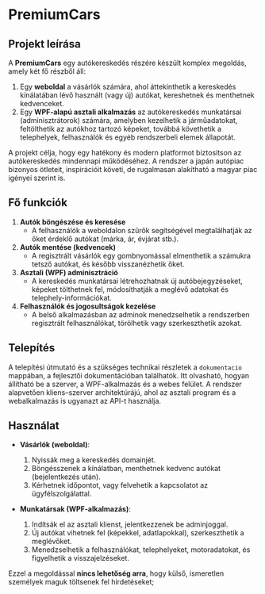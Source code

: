 # PremiumCars

## Projekt leírása
A **PremiumCars** egy autókereskedés részére készült komplex megoldás, amely két fő részből áll:
1. Egy **weboldal** a vásárlók számára, ahol áttekinthetik a kereskedés kínálatában lévő használt (vagy új) autókat, kereshetnek és menthetnek kedvenceket.
2. Egy **WPF-alapú asztali alkalmazás** az autókereskedés munkatársai (adminisztrátorok) számára, amelyben kezelhetik a járműadatokat, feltölthetik az autókhoz tartozó képeket, továbbá követhetik a telephelyek, felhasználók és egyéb rendszerbeli elemek állapotát.

A projekt célja, hogy egy hatékony és modern platformot biztosítson az autókereskedés mindennapi működéséhez. A rendszer a japán autópiac bizonyos ötleteit, inspirációit követi, de rugalmasan alakítható a magyar piac igényei szerint is.

## Fő funkciók

1. **Autók böngészése és keresése**  
   - A felhasználók a weboldalon szűrők segítségével megtalálhatják az őket érdeklő autókat (márka, ár, évjárat stb.).
2. **Autók mentése (kedvencek)**  
   - A regisztrált vásárlók egy gombnyomással elmenthetik a számukra tetsző autókat, és később visszanézhetik őket.
3. **Asztali (WPF) adminisztráció**  
   - A kereskedés munkatársai létrehozhatnak új autóbejegyzéseket, képeket tölthetnek fel, módosíthatják a meglévő adatokat és telephely-információkat.
4. **Felhasználók és jogosultságok kezelése**  
   - A belső alkalmazásban az adminok menedzselhetik a rendszerben regisztrált felhasználókat, törölhetik vagy szerkeszthetik azokat.

## Telepítés
A telepítési útmutató és a szükséges technikai részletek a `dokumentacio` mappában, a fejlesztői dokumentációban találhatók. Itt olvasható, hogyan állítható be a szerver, a WPF-alkalmazás és a webes felület. A rendszer alapvetően kliens–szerver architektúrájú, ahol az asztali program és a webalkalmazás is ugyanazt az API-t használja.

## Használat
- **Vásárlók (weboldal)**:  
  1. Nyissák meg a kereskedés domainjét.  
  2. Böngésszenek a kínálatban, menthetnek kedvenc autókat (bejelentkezés után).  
  3. Kérhetnek időpontot, vagy felvehetik a kapcsolatot az ügyfélszolgálattal.

- **Munkatársak (WPF-alkalmazás)**:  
  1. Indítsák el az asztali klienst, jelentkezzenek be adminjoggal.  
  2. Új autókat vihetnek fel (képekkel, adatlapokkal), szerkeszthetik a meglévőket.  
  3. Menedzselhetik a felhasználókat, telephelyeket, motoradatokat, és figyelhetik a visszajelzéseket.  

Ezzel a megoldással **nincs lehetőség arra**, hogy külső, ismeretlen személyek maguk töltsenek fel hirdetéseket;
